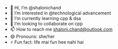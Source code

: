 - 👋 Hi, I’m @shalonichand
- 👀 I’m interested in @technological advancement
- 🌱 I’m currently learning cpp & dsa
- 💞️ I’m looking to collaborate on cpp
- 📫 How to reach me shaloni.chand@outlook.com
- 😄 Pronouns: she/her
- ⚡ Fun fact: life mai fun hee nahi hai

<!---
shalonichand/shalonichand is a ✨ special ✨ repository because its `README.md` (this file) appears on your GitHub profile.
You can click the Preview link to take a look at your changes.
--->
